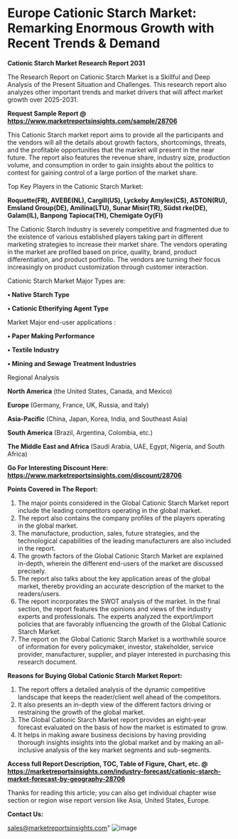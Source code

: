# Europe Cationic Starch Market: Remarking Enormous Growth with Recent Trends & Demand

<strong>Cationic Starch Market Research Report 2031</strong>

The Research Report on Cationic Starch Market is a Skillful and Deep Analysis of the Present Situation and Challenges. This research report also analyzes other important trends and market drivers that will affect market growth over 2025-2031.

<strong>Request Sample Report @ <a href=https://www.marketreportsinsights.com/sample/28706>https://www.marketreportsinsights.com/sample/28706</a></strong>

This Cationic Starch market report aims to provide all the participants and the vendors will all the details about growth factors, shortcomings, threats, and the profitable opportunities that the market will present in the near future. The report also features the revenue share, industry size, production volume, and consumption in order to gain insights about the politics to contest for gaining control of a large portion of the market share.

Top Key Players in the Cationic Starch Market:

<strong>Roquette(FR), AVEBE(NL), Cargill(US), Lyckeby Amylex(CS), ASTON(RU), Emsland Group(DE), Amilina(LTU), Sunar Misir(TR), Südst rke(DE), Galam(IL), Banpong Tapioca(TH), Chemigate Oy(FI)</strong>

The Cationic Starch Industry is severely competitive and fragmented due to the existence of various established players taking part in different marketing strategies to increase their market share. The vendors operating in the market are profiled based on price, quality, brand, product differentiation, and product portfolio. The vendors are turning their focus increasingly on product customization through customer interaction.

Cationic Starch Market Major Types are:

<strong>• Native Starch Type

• Cationic Etherifying Agent Type</strong>

Market Major end-user applications :

<strong>• Paper Making Performance

• Textile Industry

• Mining and Sewage Treatment Industries</strong>

Regional Analysis

</u><strong><b>North America</b></strong> (the United States, Canada, and Mexico)

<strong><b>Europe </b></strong>(Germany, France, UK, Russia, and Italy)

<strong><b>Asia-Pacific</b></strong> (China, Japan, Korea, India, and Southeast Asia)

<strong><b>South America</b></strong> (Brazil, Argentina, Colombia, etc.)

<strong><b>The Middle East and Africa</b></strong> (Saudi Arabia, UAE, Egypt, Nigeria, and South Africa)

<strong>Go For Interesting Discount Here: <a href=https://www.marketreportsinsights.com/discount/28706>https://www.marketreportsinsights.com/discount/28706</a></strong>

<strong>Points Covered in The Report:</strong>
<ol>
  <li>The major points considered in the Global Cationic Starch Market report include the leading competitors operating in the global market.</li>
  <li>The report also contains the company profiles of the players operating in the global market.</li>
  <li>The manufacture, production, sales, future strategies, and the technological capabilities of the leading manufacturers are also included in the report.</li>
  <li>The growth factors of the Global Cationic Starch Market are explained in-depth, wherein the different end-users of the market are discussed precisely.</li>
  <li>The report also talks about the key application areas of the global market, thereby providing an accurate description of the market to the readers/users.</li>
  <li>The report incorporates the SWOT analysis of the market. In the final section, the report features the opinions and views of the industry experts and professionals. The experts analyzed the export/import policies that are favorably influencing the growth of the Global Cationic Starch Market.</li>
  <li>The report on the Global Cationic Starch Market is a worthwhile source of information for every policymaker, investor, stakeholder, service provider, manufacturer, supplier, and player interested in purchasing this research document.</li>
</ol>
<strong>Reasons for Buying Global Cationic Starch Market Report:</strong>

<ol>
  <li>The report offers a detailed analysis of the dynamic competitive landscape that keeps the reader/client well ahead of the competitors.</li>
  <li>It also presents an in-depth view of the different factors driving or restraining the growth of the global market.</li>
  <li>The Global Cationic Starch Market report provides an eight-year forecast evaluated on the basis of how the market is estimated to grow.</li>
  <li>It helps in making aware business decisions by having providing thorough insights insights into the global market and by making an all-inclusive analysis of the key market segments and sub-segments.</li>
</ol>
<strong>Access full Report Description, TOC, Table of Figure, Chart, etc. @ <a href=https://marketreportsinsights.com/industry-forecast/cationic-starch-market-forecast-by-geography-28706>https://marketreportsinsights.com/industry-forecast/cationic-starch-market-forecast-by-geography-28706</a></strong>


Thanks for reading this article; you can also get individual chapter wise section or region wise report version like Asia, United States, Europe.

<strong>Contact Us:</strong>

sales@marketreportsinsights.com"
![image](https://github.com/user-attachments/assets/2f58bc30-2fde-42d5-9a0d-7dce3f66e21d)
